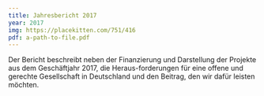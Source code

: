 ```yaml
---
title: Jahresbericht 2017
year: 2017
img: https://placekitten.com/751/416
pdf: a-path-to-file.pdf
---
```


Der Bericht beschreibt neben der Finanzierung und Darstellung der Projekte aus dem Geschäftjahr 2017, die Heraus-forderungen für eine offene und gerechte Gesellschaft in Deutschland und den Beitrag, den wir dafür leisten möchten.
